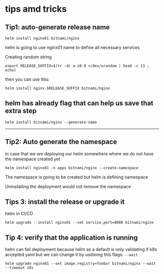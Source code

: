 # tips amd tricks

## Tip1: auto-generate release name

`helm install nginx01 bitnami/nginx`

helm is going to use nginx01 name to define all necessary services

Creating random string

`export RELEASE_SUFFIX=$(tr -dc a-z0-9 </dev/urandom | head -c 13 ; echo)`

then you can use this:

`helm install nginx-$RELEASE_SUFFIX bitnami/nginx`

## helm has already flag that can help us save that extra step

`helm install bitnami/nginx --generate-name`

---


## Tip2: Auto generate the namespace

in case that we are deploying our helm somewhere where we do not have the namespace created yet


`helm install nginx01 -n apps bitnami/nginx --create-namespace`

The namespace is going to be created but helm is defining namespace

Uninstalling the deployment would not remove the namespace

## Tips 3: install the release or upgrade it

helm in CI/CD

`helm upgrade --install nginx01 --set service.port=8080 bitnami/nginx`



## Tip 4: verify that the application is running

helm can fail deployment because helm as a default is only validating if k8s accepted yaml but we can change it by usdinmg this flags:  `--wait`

```
helm upgrade nginx01 --set image.registry=foobar bitnami/nginx --wait --timeout 10s
```

